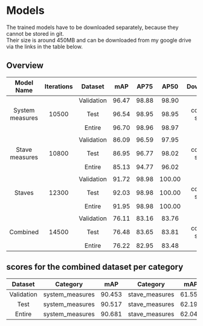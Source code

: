 # Models

The trained models have to be downloaded separately, because they cannot be stored in git. <br>
Their size is around 450MB and can be downloaded from my google drive via the links in the table below.

## Overview

|   Model Name        |   Iterations  |     Dataset     |   mAP   |   AP75  |   AP50  |    Download    |
|:-------------------:|:-------------:|:---------------:|:-------:|:-------:|:-------:|:--------------:|
|                     |               |    Validation   |  96.47  |  98.88  |  98.90  |                |
|   System measures   |     10500     |    Test         |  96.54  |  98.95  |  98.95  |  coming soon   |
|                     |               |    Entire       |  96.70  |  98.96  |  98.97  |                |
|                     |               |                 |         |         |         |                |
|                     |               |    Validation   |  86.09  |  96.59  |  97.95  |                |
|   Stave measures    |     10800     |    Test         |  86.95  |  96.77  |  98.02  |  coming soon   |
|                     |               |    Entire       |  85.13  |  94.77  |  96.02  |                |
|                     |               |                 |         |         |         |                |
|                     |               |    Validation   |  91.72  |  98.98  |  100.00 |                |
|   Staves            |     12300     |    Test         |  92.03  |  98.98  |  100.00 |  coming soon   |
|                     |               |    Entire       |  91.95  |  98.98  |  100.00 |                |
|                     |               |                 |         |         |         |                |
|                     |               |    Validation   |  76.11  |  83.16  |  83.76  |                |
|   Combined          |     14500     |    Test         |  76.48  |  83.65  |  83.81  |  coming soon   |
|                     |               |    Entire       |  76.22  |  82.95  |  83.48  |                |


## scores for the combined dataset per category

|    Dataset    | Category        | mAP    | Category       | mAP    | Category   | mAP    |
|:-------------:|:---------------:|:------:|:--------------:|:------:|:----------:|:------:|
|   Validation  | system_measures | 90.453 | stave_measures | 61.559 | staves     | 76.322 |
|   Test        | system_measures | 90.517 | stave_measures | 62.195 | staves     | 76.740 |
|   Entire      | system_measures | 90.681 | stave_measures | 62.041 | staves     | 75.944 |